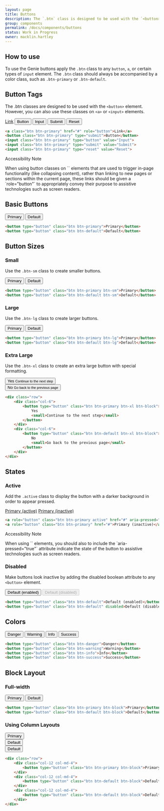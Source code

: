 ```yaml
---
layout: page
title: Buttons
description: The `.btn` class is designed to be used with the `<button>` element. However, you can also use these classes on `<a>` or `<input>` elements (though some browsers may apply a slightly different rendering).
group: components
permalink: /docs/components/buttons
status: Work in Progress
owner: macklin.hartley
---
```


## How to use

To use the Genie buttons apply the `.btn` class to any `button`, `a`, or certain types of `input` element. The `.btn` class should always be accompanied by a color class, such as `.btn-primary` or `.btn-default`.

## Button Tags

The .btn classes are designed to be used with the `<button>` element. However, you can also use these classes on `<a>` or `<input>` elements.

<p>
    <a class="btn btn-primary" href="#" role="button">Link</a>
    <button class="btn btn-primary" type="submit">Button</button>
    <input class="btn btn-primary" type="button" value="Input">
    <input class="btn btn-primary" type="submit" value="Submit">
    <input class="btn btn-primary" type="reset" value="Reset">
</p>

```html
<a class="btn btn-primary" href="#" role="button">Link</a>
<button class="btn btn-primary" type="submit">Button</button>
<input class="btn btn-primary" type="button" value="Input">
<input class="btn btn-primary" type="submit" value="Submit">
<input class="btn btn-primary" type="reset" value="Reset">
```

<div class="callout callout-warning">
    <div class="callout-heading">Accessibility Note</div>
    <p markdown="1">
        When using button classes on `<a>` elements that are used to trigger in-page functionality (like collapsing content), rather than linking to new pages or sections within the current page, these links should be given a `role="button"` to appropriately convey their purpose to assistive technologies such as screen readers.
    </p>
</div>

## Basic Buttons

<button type="button" class="btn btn-primary">Primary</button>
<button type="button" class="btn btn-default">Default</button>

```html
<button type="button" class="btn btn-primary">Primary</button>
<button type="button" class="btn btn-default">Default</button>
```

## Button Sizes

### Small

Use the `.btn-sm` class to create smaller buttons.

<button type="button" class="btn btn-primary btn-sm">Primary</button>
<button type="button" class="btn btn-default btn-sm">Default</button>

```html
<button type="button" class="btn btn-primary btn-sm">Primary</button>
<button type="button" class="btn btn-default btn-sm">Default</button>
```

### Large

Use the `.btn-lg` class to create larger buttons.

<button type="button" class="btn btn-primary btn-lg">Primary</button>
<button type="button" class="btn btn-default btn-lg">Default</button>

```html
<button type="button" class="btn btn-primary btn-lg">Primary</button>
<button type="button" class="btn btn-default btn-lg">Default</button>
```

### Extra Large

Use the `.btn-xl` class to create an extra large button with special formatting.

<p>
    <div class="row">
        <div class="col-6">
            <button type="button" class="btn btn-primary btn-xl btn-block">
                Yes
                <small>Continue to the next step</small>
            </button>
        </div>
        <div class="col-6">
            <button type="button" class="btn btn-default btn-xl btn-block">
                No
                <small>Go back to the previous page</small>
            </button>
        </div>
    </div>
</p>

```html
<div class="row">
    <div class="col-6">
        <button type="button" class="btn btn-primary btn-xl btn-block">
            Yes
            <small>Continue to the next step</small>
        </button>
    </div>
    <div class="col-6">
        <button type="button" class="btn btn-default btn-xl btn-block">
            No
            <small>Go back to the previous page</small>
        </button>
    </div>
</div>
```

## States

### Active

Add the `.active` class to display the button with a darker background in order to appear pressed.

<p>
    <a role="button" class="btn btn-primary active" href="#" aria-pressed="true">Primary (active)</a>
    <a role="button" class="btn btn-primary" href="#">Primary (inactive)</a>
</p>

```html
<a role="button" class="btn btn-primary active" href="#" aria-pressed="true">Primary (active)</a>
<a role="button" class="btn btn-primary" href="#">Primary (inactive)</a>
```

<div class="callout callout-warning">
    <div class="callout-heading">Accessibility Note</div>
    <p markdown="1">
        When using `<a>` elements, you should also to include the `aria-pressed="true"` attribute indicate the state of the button to assistive technologies such as screen readers.
    </p>
</div>

### Disabled

Make buttons look inactive by adding the disabled boolean attribute to any `<button>` element.

<p>
    <button type="button" class="btn btn-default">Default (enabled)</button>
    <button type="button" class="btn btn-default" disabled>Default (disabled)</button>
</p>

```html
<button type="button" class="btn btn-default">Default (enabled)</button>
<button type="button" class="btn btn-default" disabled>Default (disabled)</button>
```

## Colors

<button type="button" class="btn btn-danger">Danger</button>
<button type="button" class="btn btn-warning">Warning</button>
<button type="button" class="btn btn-info">Info</button>
<button type="button" class="btn btn-success">Success</button>

```html
<button type="button" class="btn btn-danger">Danger</button>
<button type="button" class="btn btn-warning">Warning</button>
<button type="button" class="btn btn-info">Info</button>
<button type="button" class="btn btn-success">Success</button>
```

## Block Layout

### Full-width

<button type="button" class="btn btn-primary btn-block">Primary</button>
<button type="button" class="btn btn-default btn-block">Default</button>

```html
<button type="button" class="btn btn-primary btn-block">Primary</button>
<button type="button" class="btn btn-default btn-block">Default</button>
```

### Using Column Layouts

<p>
    <div class="row">
        <div class="col-12 col-md-4">
            <button type="button" class="btn btn-primary btn-block">Primary</button>
        </div>
        <div class="col-12 col-md-4">
            <button type="button" class="btn btn-default btn-block">Default</button>
        </div>
        <div class="col-12 col-md-4">
            <button type="button" class="btn btn-default btn-block">Default</button>
        </div>
    </div>
</p>

```html
<div class="row">
    <div class="col-12 col-md-4">
        <button type="button" class="btn btn-primary btn-block">Primary</button>
    </div>
    <div class="col-12 col-md-4">
        <button type="button" class="btn btn-default btn-block">Default</button>
    </div>
    <div class="col-12 col-md-4">
        <button type="button" class="btn btn-default btn-block">Default</button>
    </div>
</div>
```